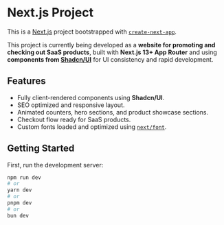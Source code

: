# Next.js Project

This is a [Next.js](https://nextjs.org) project bootstrapped with [`create-next-app`](https://nextjs.org/docs/app/api-reference/cli/create-next-app).

This project is currently being developed as a **website for promoting and checking out SaaS products**, built with **Next.js 13+ App Router** and using **components from [Shadcn/UI](https://ui.shadcn.com/)** for UI consistency and rapid development.

## Features

- Fully client-rendered components using **Shadcn/UI**.
- SEO optimized and responsive layout.
- Animated counters, hero sections, and product showcase sections.
- Checkout flow ready for SaaS products.
- Custom fonts loaded and optimized using [`next/font`](https://nextjs.org/docs/app/building-your-application/optimizing/fonts).

## Getting Started

First, run the development server:

```bash
npm run dev
# or
yarn dev
# or
pnpm dev
# or
bun dev
